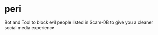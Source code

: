 # peri
Bot and Tool to block evil people listed in Scam-DB to give you a cleaner social media experience

